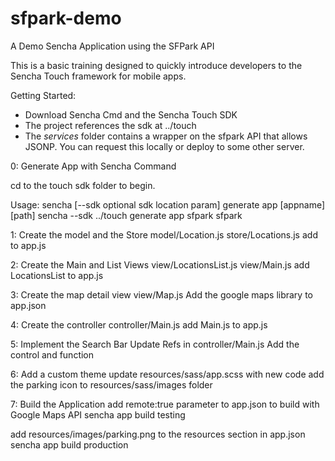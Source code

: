 sfpark-demo
===========

A Demo Sencha Application using the SFPark API

This is a basic training designed to quickly introduce developers to the Sencha Touch framework for mobile apps.

Getting Started:
- Download Sencha Cmd and the Sencha Touch SDK
- The project references the sdk at ../touch
- The *services* folder contains a wrapper on the sfpark API that allows JSONP.  You can request this locally or deploy to some other server.

0: Generate App with Sencha Command

cd to the touch sdk folder to begin.

Usage: sencha [--sdk optional sdk location param] generate app [appname] [path]
sencha --sdk ../touch generate app sfpark sfpark

1: Create the model and the Store
model/Location.js
store/Locations.js
add to app.js

2: Create the Main and List Views
view/LocationsList.js
view/Main.js
add LocationsList to app.js

3: Create the map detail view
view/Map.js
Add the google maps library to app.json

4: Create the controller
controller/Main.js
add Main.js to app.js

5: Implement the Search Bar
Update Refs in controller/Main.js
Add the control and function

6: Add a custom theme
update resources/sass/app.scss with new code
add the parking icon to resources/sass/images folder

7: Build the Application
add remote:true parameter to app.json to build with Google Maps API
sencha app build testing

add resources/images/parking.png to the resources section in app.json
sencha app build production
